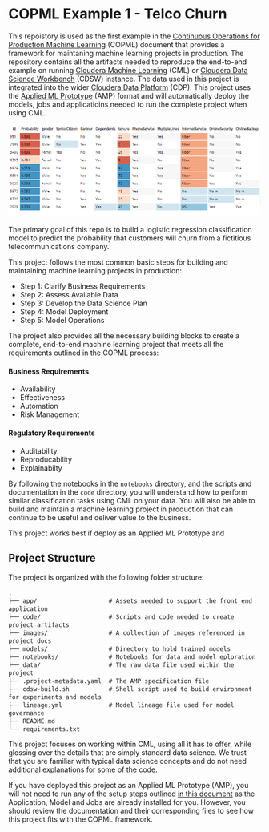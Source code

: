 # COPML Example 1 - Telco Churn
This repoistory is used as the first example in the [Continuous Operations for Production Machine Learning](https://linktothis.com) (COPML) document that provides a framework for maintaning machine learning projects in production. The repository contains all the artifacts needed to reproduce the end-to-end example on running [Cloudera Machine Learning](https://docs.cloudera.com/machine-learning/cloud/index.html) (CML) or [Cloudera Data Science Workbench](https://docs.cloudera.com/cdsw/1.9.1/index.html) (CDSW) instance. The data used in this project is integrated into the wider [Cloudera Data Platform](https://www.cloudera.com/products/cloudera-data-platform.html) (CDP). This project uses the [Applied ML Prototype](https://docs.cloudera.com/machine-learning/cloud/applied-ml-prototypes/topics/ml-amps-overview.html) (AMP) format and will automatically deploy the models, jobs and applicatioins needed to run the complete project when using CML.

![table_view](images/table_view.png)

The primary goal of this repo is to build a logistic regression classification model to predict the probability that customers will churn from a fictitious telecommunications company. 

This project follows the most common basic steps for building and maintaining machine learning projects in production:
* Step 1: Clarify Business Requirements
* Step 2: Assess Available Data
* Step 3: Develop the Data Science Plan
* Step 4: Model Deployment
* Step 5: Model Operations

The project also provides all the necessary building blocks to create a complete, end-to-end machine learning project that meets all the requirements outlined in the COPML process:

#### Business Requirements
* Availability
* Effectiveness
* Automation
* Risk Management

#### Regulatory Requirements
* Auditability
* Reproducability
* Explainabilty

By following the notebooks in the `notebooks` directory, and the scripts and documentation in the `code` directory, you will understand how to perform similar classification tasks using CML on your data. You will also be able to build and maintain a machine learning project in production that can continue to be useful and deliver value to the business. 

This project works best if deploy as an Applied ML Prototype and 

## Project Structure

The project is organized with the following folder structure:

```
.
├── app/                    # Assets needed to support the front end application
├── code/                   # Scripts and code needed to create project artifacts
├── images/                 # A collection of images referenced in project docs
├── models/                 # Directory to hold trained models
├── notebooks/              # Notebooks for data and model eploration
├── data/                   # The raw data file used within the project
├── .project-metadata.yaml  # The AMP specification file
├── cdsw-build.sh           # Shell script used to build environment for experiments and models
├── lineage.yml             # Model lineage file used for model governance
├── README.md
└── requirements.txt
```

This project focuses on working within CML, using all it has to offer, while glossing over the details that are simply standard data science. We trust that you are familiar with typical data science concepts and do not need additional explanations for some of the code.

If you have deployed this project as an Applied ML Prototype (AMP), you will not need to run any of the setup steps outlined [in this document](code/README.md) as the Application, Model and Jobs are already installed for you. However, you should  review the documentation and their corresponding files to see how this project fits with the COPML framework.